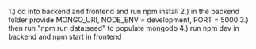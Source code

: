 1.) cd into backend and frontend and run npm install
2.) in the backend folder provide MONGO_URI, NODE_ENV = development, PORT = 5000
3.) then run "npm run data:seed" to populate mongodb
4.) run npm dev in backend and npm start in frontend
